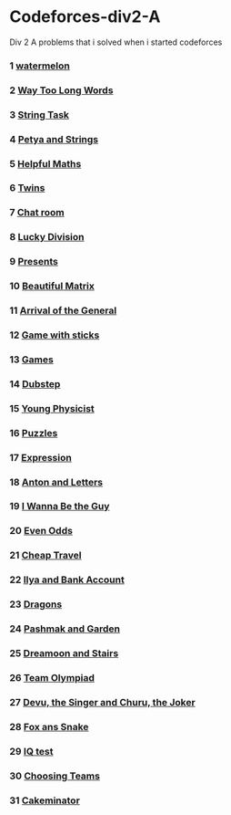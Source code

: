 
# Codeforces-div2-A
Div 2 A problems that i solved when i started codeforces

### 1 [watermelon](http://codeforces.com/contest/4/problem/A)
### 2 [Way Too Long Words](http://codeforces.com/contest/71/problem/A)
### 3 [String Task](http://codeforces.com/problemset/problem/118/A)
### 4 [Petya and Strings](http://codeforces.com/problemset/problem/112/A)
### 5 [Helpful Maths](https://codeforces.com/problemset/problem/339/A)
### 6 [Twins](https://codeforces.com/contest/160/problem/A)
### 7 [Chat room](https://codeforces.com/problemset/problem/58/A)
### 8 [Lucky Division](https://codeforces.com/contest/122/problem/A)
### 9 [Presents](https://codeforces.com/problemset/problem/136/A)
### 10 [Beautiful Matrix](https://codeforces.com/problemset/problem/263/A)
### 11 [Arrival of the General](https://codeforces.com/contest/144/problem/A)
### 12 [Game with sticks](https://codeforces.com/problemset/problem/451/A)
### 13 [Games](https://codeforces.com/problemset/problem/268/A)
### 14 [Dubstep](https://codeforces.com/problemset/problem/208/A)
### 15 [Young Physicist](https://codeforces.com/contest/69/problem/A)
### 16 [Puzzles](https://codeforces.com/contest/337/problem/A)
### 17 [Expression](https://codeforces.com/contest/479/problem/A)
### 18 [Anton and Letters](https://codeforces.com/contest/443/problem/A)
### 19 [ I Wanna Be the Guy](https://codeforces.com/problemset/problem/469/A)
### 20 [Even Odds](https://codeforces.com/contest/318/problem/A)
### 21 [Cheap Travel](https://codeforces.com/contest/466/problem/A)
### 22 [Ilya and Bank Account](https://codeforces.com/contest/313/problem/A)
### 23 [Dragons](https://codeforces.com/contest/230/problem/A)
### 24 [Pashmak and Garden](https://codeforces.com/problemset/problem/459/A)
### 25 [Dreamoon and Stairs](https://codeforces.com/contest/476/problem/A)
### 26 [Team Olympiad](https://codeforces.com/problemset/problem/490/A)
### 27 [Devu, the Singer and Churu, the Joker](https://codeforces.com/contest/439/problem/A)
### 28 [Fox ans Snake](https://codeforces.com/problemset/problem/510/A)
### 29 [IQ test](https://codeforces.com/problemset/problem/25/A)
### 30 [Choosing Teams](https://codeforces.com/problemset/problem/432/A)
### 31 [Cakeminator](https://codeforces.com/problemset/problem/330/A)



